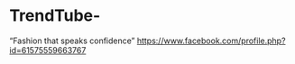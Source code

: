 # TrendTube-
“Fashion that speaks confidence”
https://www.facebook.com/profile.php?id=61575559663767
